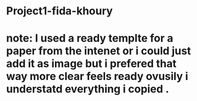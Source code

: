 # Project1-fida-khoury




# note: I used a ready templte for a paper from the intenet or i could just add it as image but i prefered that way more clear feels ready ovusily i understatd everything i copied .